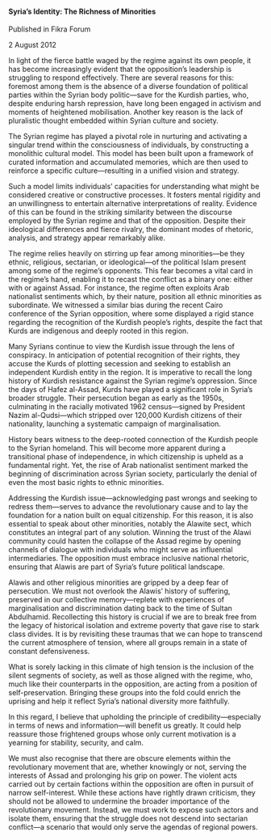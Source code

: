 <h4>Syria’s Identity: The Richness of Minorities</h4>

Published in Fikra Forum

2 August 2012

In light of the fierce battle waged by the regime against its own people, it has become increasingly evident that the opposition’s leadership is struggling to respond effectively. There are several reasons for this: foremost among them is the absence of a diverse foundation of political parties within the Syrian body politic—save for the Kurdish parties, who, despite enduring harsh repression, have long been engaged in activism and moments of heightened mobilisation. Another key reason is the lack of pluralistic thought embedded within Syrian culture and society.

The Syrian regime has played a pivotal role in nurturing and activating a singular trend within the consciousness of individuals, by constructing a monolithic cultural model. This model has been built upon a framework of curated information and accumulated memories, which are then used to reinforce a specific culture—resulting in a unified vision and strategy.

Such a model limits individuals’ capacities for understanding what might be considered creative or constructive processes. It fosters mental rigidity and an unwillingness to entertain alternative interpretations of reality. Evidence of this can be found in the striking similarity between the discourse employed by the Syrian regime and that of the opposition. Despite their ideological differences and fierce rivalry, the dominant modes of rhetoric, analysis, and strategy appear remarkably alike.

The regime relies heavily on stirring up fear among minorities—be they ethnic, religious, sectarian, or ideological—of the political Islam present among some of the regime’s opponents. This fear becomes a vital card in the regime’s hand, enabling it to recast the conflict as a binary one: either with or against Assad. For instance, the regime often exploits Arab nationalist sentiments which, by their nature, position all ethnic minorities as subordinate. We witnessed a similar bias during the recent Cairo conference of the Syrian opposition, where some displayed a rigid stance regarding the recognition of the Kurdish people’s rights, despite the fact that Kurds are indigenous and deeply rooted in this region.

Many Syrians continue to view the Kurdish issue through the lens of conspiracy. In anticipation of potential recognition of their rights, they accuse the Kurds of plotting secession and seeking to establish an independent Kurdish entity in the region. It is imperative to recall the long history of Kurdish resistance against the Syrian regime’s oppression. Since the days of Hafez al-Assad, Kurds have played a significant role in Syria’s broader struggle. Their persecution began as early as the 1950s, culminating in the racially motivated 1962 census—signed by President Nazim al-Qudsi—which stripped over 120,000 Kurdish citizens of their nationality, launching a systematic campaign of marginalisation.

History bears witness to the deep-rooted connection of the Kurdish people to the Syrian homeland. This will become more apparent during a transitional phase of independence, in which citizenship is upheld as a fundamental right. Yet, the rise of Arab nationalist sentiment marked the beginning of discrimination across Syrian society, particularly the denial of even the most basic rights to ethnic minorities.

Addressing the Kurdish issue—acknowledging past wrongs and seeking to redress them—serves to advance the revolutionary cause and to lay the foundation for a nation built on equal citizenship. For this reason, it is also essential to speak about other minorities, notably the Alawite sect, which constitutes an integral part of any solution. Winning the trust of the Alawi community could hasten the collapse of the Assad regime by opening channels of dialogue with individuals who might serve as influential intermediaries. The opposition must embrace inclusive national rhetoric, ensuring that Alawis are part of Syria’s future political landscape.

Alawis and other religious minorities are gripped by a deep fear of persecution. We must not overlook the Alawis’ history of suffering, preserved in our collective memory—replete with experiences of marginalisation and discrimination dating back to the time of Sultan Abdulhamid. Recollecting this history is crucial if we are to break free from the legacy of historical isolation and extreme poverty that gave rise to stark class divides. It is by revisiting these traumas that we can hope to transcend the current atmosphere of tension, where all groups remain in a state of constant defensiveness.

What is sorely lacking in this climate of high tension is the inclusion of the silent segments of society, as well as those aligned with the regime, who, much like their counterparts in the opposition, are acting from a position of self-preservation. Bringing these groups into the fold could enrich the uprising and help it reflect Syria’s national diversity more faithfully.

In this regard, I believe that upholding the principle of credibility—especially in terms of news and information—will benefit us greatly. It could help reassure those frightened groups whose only current motivation is a yearning for stability, security, and calm.

We must also recognise that there are obscure elements within the revolutionary movement that are, whether knowingly or not, serving the interests of Assad and prolonging his grip on power. The violent acts carried out by certain factions within the opposition are often in pursuit of narrow self-interest. While these actions have rightly drawn criticism, they should not be allowed to undermine the broader importance of the revolutionary movement. Instead, we must work to expose such actors and isolate them, ensuring that the struggle does not descend into sectarian conflict—a scenario that would only serve the agendas of regional powers.